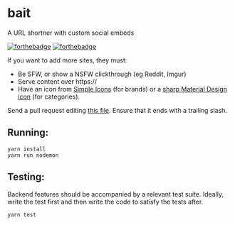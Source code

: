 # bait
A URL shortner with custom social embeds

[![forthebadge](https://forthebadge.com/images/badges/built-with-resentment.svg)](https://forthebadge.com)
[![forthebadge](https://forthebadge.com/images/badges/made-with-typescript.svg)](https://forthebadge.com)


If you want to add more sites, they must:
- Be SFW, or show a NSFW clickthrough (eg Reddit, Imgur)
- Serve content over https://
- Have an icon from [Simple Icons](https://simpleicons.org/) (for brands) or a [sharp Material Design icon](https://material.io/resources/icons/?style=sharp) (for categories).

Send a pull request editing [this file](https://github.com/EmeraldSnorlax/bait/blob/main/src/allowList.ts). Ensure that it ends with a trailing slash.


Running:
---
```
yarn install
yarn run nodemon
```

Testing:
---
Backend features should be accompanied by a relevant test suite. Ideally, write the test first and then write the code to satisfy the tests after.
```
yarn test
```
